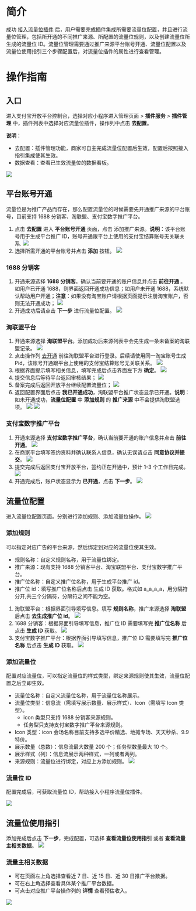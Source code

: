 # 简介

成功 [接入流量位插件](https://opendocs.alipay.com/mini/plugin/traffic) 后，用户需要完成插件集成所需要流量位配置，并且进行流量位管理，包括所开通的不同推广来源、所配置的流量位规则，以及创建流量位所生成的流量位 ID。流量位管理需要通过推广来源平台账号开通、流量位配置以及流量位使用指引三个步骤配置后，对流量位插件的属性进行查看管理。

# 操作指南

## 入口

进入支付宝开放平台控制台，选择对应小程序进入管理页面 > **插件服务** > **插件管理** 中，插件列表中选择对应流量位插件，操作列中点击 **去配置**。

**说明**：

- 去配置：插件管理功能，商家可自主完成流量位配置后生效，配置后按照接入指引集成使其生效。
- 数据查看：查看已生效流量位的数据看板。

![](https://cdn.nlark.com/yuque/0/2022/png/179989/1661495459701-90c8c344-c3c3-4cf1-a020-46cbd7dc48c9.png)

## 平台账号开通

流量位是为推广产品而存在，那么配置流量位的时候需要先开通推广来源的平台账号，目前支持 1688 分销客、淘联盟、支付宝数字推广平台。

1. 点击 **去配置** 进入 **平台账号开通** 页面，点击 添加推广来源。**说明**：该平台账号用于生成平台推广 ID，账号开通跟平台上使用的支付宝结算账号无关联关系. ![](https://cdn.nlark.com/yuque/0/2022/png/179989/1661496164178-4068b277-5a47-4b4e-bd2b-750d9905ba32.png)
1. 选择所需开通的平台账号并点击 **添加** 按钮。 ![](https://cdn.nlark.com/yuque/0/2022/png/179989/1661496173331-46faeddb-0a01-4b59-81e5-89166805d7e5.png)

### 1688 分销客

1. 开通来源选择 **1688 分销客**。确认当前要开通的账户信息并点击 **前往开通** 。如用户已开通 1688，则界面返回开通成功信息；如用户未开通 1688，系统默认帮助用户开通；**注意**：如果没有淘宝账户请根据页面提示注册淘宝账户，否则无法开通成功； ![](https://cdn.nlark.com/yuque/0/2022/png/179989/1661496181076-a77e8693-7921-4c3f-a80a-cbd42a090cf0.png)
1. 开通成功后请点击 **下一步** 进行流量位配置。 ![](https://cdn.nlark.com/yuque/0/2022/png/179989/1661496260870-a56c70da-6c54-4ba1-b12a-8d3ea7f7b7fc.png)

### 淘联盟平台

1. 开通来源选择 **淘联盟平台**。添加成功后来源列表中会先生成一条未备案的淘联盟记录。 ![](https://cdn.nlark.com/yuque/0/2022/png/179989/1661496463148-5316200c-9428-463e-8f3d-88f5ec28b8ab.png)
1. 点击操作列 [去开通](https://pub.alimama.com/) 前往淘联盟平台进行登录。后续请使用同一淘宝账号生成 Pid，该账号开通跟平台上使用的支付宝结算账号无关联关系。 ![](https://cdn.nlark.com/yuque/0/2022/png/179989/1648623987619-f8287083-3135-426a-9048-4d731f19c4bf.png)
1. 根据界面提示填写相关信息，填写完成后点击界面左下方 **确定**。 ![](https://cdn.nlark.com/yuque/0/2022/png/179989/1648623993263-eb0568e0-c23e-4965-8f1f-fc42651395e3.png)
1. 提交信息后等待平台返回审核结果； ![](https://cdn.nlark.com/yuque/0/2022/png/179989/1648623997950-51eb5587-7b0f-4722-b420-41df1112b72a.png)
1. 备案完成后返回开放平台继续配置流量位； ![](https://cdn.nlark.com/yuque/0/2022/png/179989/1648624003929-d22a0ec9-5759-4395-a1ed-cde854b1bb4f.png)
1. 返回配置界面后点击 **我已开通成功**，淘联盟平台推广状态显示已开通。**说明**：如未开通成功，**流量位配置** 中 **添加规则** 的 **推广来源** 中不会提供淘联盟选项。 ![](https://cdn.nlark.com/yuque/0/2022/png/179989/1661497066239-ace3c652-f553-41a4-a7ce-125b1eaafb7d.png) ![](https://cdn.nlark.com/yuque/0/2022/png/179989/1661497077354-c4bafcdc-8549-49b0-845e-8e2c4493b8bb.png)

### 支付宝数字推广平台

1. 开通来源选择 **支付宝数字推广平台**，确认当前要开通的账户信息并点击 **前往开通**。 ![](https://cdn.nlark.com/yuque/0/2022/png/179989/1661497086047-75e52aa7-5c73-4983-b628-ca0d5830fded.png)
1. 在商家平台填写签约资料并确认联系人信息，确认无误请点击 **同意协议并提交**。 ![](https://cdn.nlark.com/yuque/0/2022/png/179989/1661497092570-0fee2a70-eb31-46d6-a8e1-bc1bfdfa913b.png)
2. 提交完成后返回支付宝开放平台，签约正在开通中，预计 1-3 个工作日完成。 ![](https://cdn.nlark.com/yuque/0/2022/png/179989/1661497098631-3427cc32-fa5b-476a-8f27-b8ef338fb892.png)
3. 开通完成后，账户状态显示为 **已开通**，点击 **下一步**。 ![](https://cdn.nlark.com/yuque/0/2022/png/179989/1661497255223-07661206-7acd-4f10-8670-88949c86d57e.png)

## 流量位配置

进入流量位配置页面。分别进行添加规则、添加流量位操作。 ![](https://cdn.nlark.com/yuque/0/2022/png/179989/1661497284553-32791f1a-1538-4a3b-a6eb-9d2b638d4150.png)

### 添加规则

可以指定对应广告的平台来源，然后绑定到对应的流量位使其生效。

- 规则名称：自定义规则名称，用于流量位绑定。
- 推广来源：现有支持 1688 分销客平台、淘宝联盟平台、支付宝数字推广平台。
- 推广位名称：自定义推广位名称，用于生成平台推广 id。
- 推广位 id：填写推广位名称后点击 生成 ID 获取。格式如 a_a_a_a，用分隔符分开,共三个分隔符，分隔符之间不能为空。

1. 淘联盟平台：根据界面引导填写信息。填写 **规则名称**，推广来源选择 **淘联盟** 后点击 **去生成推广位 id**。 ![](https://cdn.nlark.com/yuque/0/2022/png/179989/1661497310559-3d6001a1-6986-461b-94bc-b380d03e2d57.png)
1. 1688 分销客：根据界面引导填写信息，推广位 ID 需要填写完 **推广位名称** 后点击 **生成 ID** 获取。 ![](https://cdn.nlark.com/yuque/0/2022/png/179989/1661497317991-0a6df3df-b94d-454c-b8ab-20544847e247.png)
1. 支付宝数字推广平台：根据界面引导填写信息，推广位 ID 需要填写完 **推广位名称** 后点击 **生成 ID** 获取。 ![](https://cdn.nlark.com/yuque/0/2022/png/179989/1661497327218-35d103ab-ad11-48cd-bd1d-9afa55ae6bf7.png)

### 添加流量位

配置对应流量位，可以指定流量位的样式类型，绑定来源规则使其生效，流量位配置之后立即生效。

- 流量位名称：自定义流量位名称，用于流量位名称展示。
- 流量位类型：信息流（需填写展示数量、展示样式）、Icon（需填写 Icon 类型）。
  - icon 类型只支持 1688 分销客来源规则。
  - 任务型只支持支付宝数字推广平台来源规则。
- Icon 类型：icon 会场名称目前支持多选平价精选、地摊专场、天天秒杀、9.9 特价。
- 展示数量（总数）：信息流最大数量 200 个；任务型数量最大 10 个。
- 展示样式（列）：信息流展示两种样式，一列或者两列。
- 来源规则：流量位进行绑定，对应上方添加规则。 ![](https://cdn.nlark.com/yuque/0/2022/png/179989/1661497709929-6c409fcf-8e0a-44c9-aceb-fb61fd286318.png)

### 流量位 ID

配置完成后，可获取流量位 ID，帮助接入小程序流量位插件。

![](https://cdn.nlark.com/yuque/0/2022/png/179989/1661497716121-bceb864a-bfeb-4d62-9c66-31a4e9ca8e0f.png)

## 流量位使用指引

添加完成后点击 **下一步**，完成配置，可选择 **查看流量位使用指引** 或者 **查看流量主相关数据**。 ![](https://cdn.nlark.com/yuque/0/2022/png/179989/1661497722936-c1c36848-cd81-46ea-b76c-1e2173201b45.png)

### 流量主相关数据

- 可在页面左上角选择查看近 7 日、近 15 日、近 30 日推广平台数据。
- 可在右上角选择查看具体某个推广平台数据。
- 可点击对应推广平台操作列的 **详情** 查看预估收入。

![](https://cdn.nlark.com/yuque/0/2022/png/179989/1661497728731-aa41be42-bd70-4bfd-b32d-520e7f483b9d.png)
